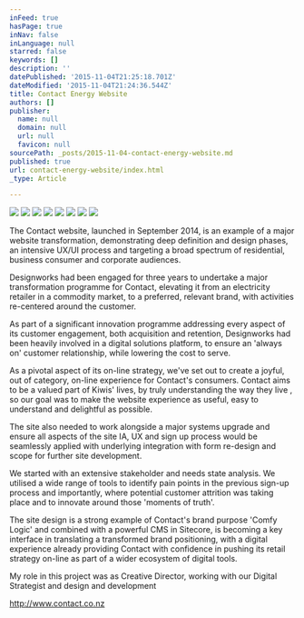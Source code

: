 ```yaml
---
inFeed: true
hasPage: true
inNav: false
inLanguage: null
starred: false
keywords: []
description: ''
datePublished: '2015-11-04T21:25:18.701Z'
dateModified: '2015-11-04T21:24:36.544Z'
title: Contact Energy Website
authors: []
publisher:
  name: null
  domain: null
  url: null
  favicon: null
sourcePath: _posts/2015-11-04-contact-energy-website.md
published: true
url: contact-energy-website/index.html
_type: Article

---
```

![](https://the-grid-user-content.s3-us-west-2.amazonaws.com/f6873235-a017-4707-a5f5-f1f1d04627c4.jpg)
![](https://the-grid-user-content.s3-us-west-2.amazonaws.com/25ff2575-718e-4500-9ada-962e12ceebf8.jpg)
![](https://the-grid-user-content.s3-us-west-2.amazonaws.com/883a724b-2ab6-461a-b322-971728c5bc1a.jpg)
![](https://the-grid-user-content.s3-us-west-2.amazonaws.com/ae981f79-8ae2-4cde-8340-a4a5e9ca78b8.jpg)
![](https://the-grid-user-content.s3-us-west-2.amazonaws.com/93f5c093-ae24-4f93-82ca-2b5b9977f385.jpg)
![](https://the-grid-user-content.s3-us-west-2.amazonaws.com/34031c2f-aad9-458e-8a38-2ad922b8c0b0.jpg)
![](https://the-grid-user-content.s3-us-west-2.amazonaws.com/ef4fb031-f510-4316-8a69-be5ed7140f70.jpg)
![](https://the-grid-user-content.s3-us-west-2.amazonaws.com/932296d7-cb15-4c00-9167-c8499b50138f.jpg)

The Contact website, launched in September 2014, is an example of a major website transformation, demonstrating deep definition and design phases, an intensive UX/UI process and targeting a broad spectrum of residential, business consumer and corporate audiences.

Designworks had been engaged for three years to undertake a major transformation programme for Contact, elevating it from an electricity retailer in a commodity market, to a preferred, relevant brand, with activities re-centered around the customer.

As part of a significant innovation programme addressing every aspect of its customer engagement, both acquisition and retention, Designworks had been heavily involved in a digital solutions platform, to ensure an 'always on' customer relationship, while lowering the cost to serve.

As a pivotal aspect of its on-line strategy, we've set out to create a joyful, out of category, on-line experience for Contact's consumers. Contact aims to be a valued part of Kiwis' lives, by truly understanding the way they live , so our goal was to make the website experience as useful, easy to understand and delightful as possible.

The site also needed to work alongside a major systems upgrade and ensure all aspects of the site IA, UX and sign up process would be seamlessly applied with underlying integration with form re-design and scope for further site development.

We started with an extensive stakeholder and needs state analysis. We utilised a wide range of tools to identify pain points in the previous sign-up process and importantly, where potential customer attrition was taking place and to innovate around those 'moments of truth'.

The site design is a strong example of Contact's brand purpose 'Comfy Logic' and combined with a powerful CMS in Sitecore, is becoming a key interface in translating a transformed brand positioning, with a digital experience already providing Contact with confidence in pushing its retail strategy on-line as part of a wider ecosystem of digital tools.

My role in this project was as Creative Director, working with our Digital Strategist and design and development

http://www.contact.co.nz